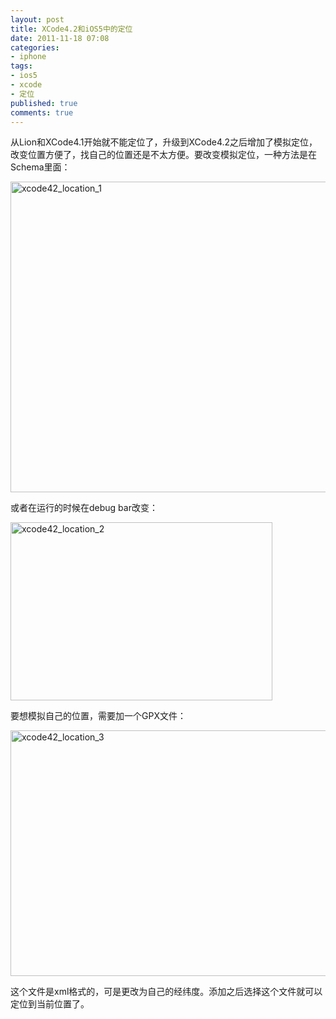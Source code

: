 ```yaml
---
layout: post
title: XCode4.2和iOS5中的定位
date: 2011-11-18 07:08
categories:
- iphone
tags:
- ios5
- xcode
- 定位
published: true
comments: true
---
```

<p><p>从Lion和XCode4.1开始就不能定位了，升级到XCode4.2之后增加了模拟定位，改变位置方便了，找自己的位置还是不太方便。要改变模拟定位，一种方法是在Schema里面：</p>
<p><img title="xcode42_location_1.png" src="http://phaibin.tk/wp-content/uploads/2011/11/xcode42_location_1.png" border="0" alt="xcode42_location_1" width="600" height="497" /></p>
<p>或者在运行的时候在debug bar改变：</p>
<p><img title="xcode42_location_2.png" src="http://phaibin.tk/wp-content/uploads/2011/11/xcode42_location_2.png" border="0" alt="xcode42_location_2" width="419" height="285" /></p>
<p>要想模拟自己的位置，需要加一个GPX文件：</p>
<p><img title="xcode42_location_3.png" src="http://phaibin.tk/wp-content/uploads/2011/11/xcode42_location_3.png" border="0" alt="xcode42_location_3" width="600" height="393" /></p>
<p>这个文件是xml格式的，可是更改为自己的经纬度。添加之后选择这个文件就可以定位到当前位置了。</p></p>
